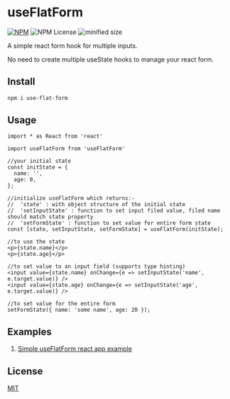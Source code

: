 # useFlatForm

[![NPM](https://img.shields.io/npm/v/use-flat-form.svg)](https://www.npmjs.com/package/use-flat-form)  ![NPM License](https://img.shields.io/npm/l/use-flat-form) ![minified size](https://img.shields.io/bundlephobia/min/use-flat-form)

A simple react form hook for multiple inputs. 

No need to create multiple useState hooks to manage your react form.

## Install

```bash
npm i use-flat-form
```

## Usage

```tsx
import * as React from 'react'

import useFlatForm from 'useFlatForm'

//your initial state
const initState = {
  name: '',
  age: 0,
};

//initialize useFlatForm which returns:-
//  'state' : with object structure of the initial state
//  'setInputState' : function to set input filed value, filed name should match state property
//  'setFormState' : function to set value for entire form state
const [state, setInputState, setFormState] = useFlatForm(initState);

//to use the state
<p>{state.name}</p>
<p>{state.age}</p>

//to set value to an input field (supports type hinting)
<input value={state.name} onChange={e => setInputState('name', e.target.value)} />
<input value={state.age} onChange={e => setInputState('age', e.target.value)} />

//to set value for the entire form
setFormState({ name: 'some name', age: 20 });
```

## Examples

1. [Simple useFlatForm react app example](https://github.com/9paradox/use-flat-form/blob/main/example/index.tsx) 

## License

[MIT](https://github.com/9paradox/use-flat-form/blob/main/LICENSE)